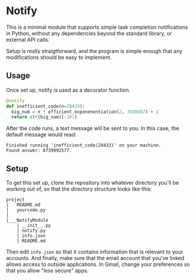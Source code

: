 # Notify

This is a minimal module that supports simple task completion notifications in Python, without any dependencies beyond the standard library, or external API calls.

Setup is really straigtforward, and the program is simple enough that any modifications should be easy to implement.

## Usage
Once set up, notify is used as a decorator function.
```python
@notify
def inefficient_code(n=28433):
  big_num = n * efficient_exponenentiation(2, 7830457) + 1
  return str(big_num)[-10:]
```
After the code runs, a text message will be sent to you. In this case, the default message would read: 
```
Finished running 'inefficient_code(28433)' on your machine.
Found answer: 8739992577.
```
## Setup
To get this set up, clone the repository into whatever directory you'll be working out of, so that the directory structure looks like this:
```
project
|   README.md
|   yourcode.py 
|
|___NotifyModule
    | __init__.py
    | notify.py
    | info.json
    | README.md
```
Then edit `info.json` so that it contains information that is relevant to your accounts. 
And finally, make sure that the email account that you've linked allows access to outside applications. In Gmail, change your preferences so that you allow "less secure" apps.
